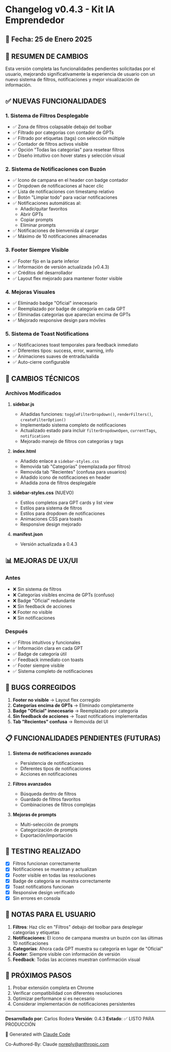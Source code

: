 # Changelog v0.4.3 - Kit IA Emprendedor

## 📅 Fecha: 25 de Enero 2025

## 🎯 RESUMEN DE CAMBIOS

Esta versión completa las funcionalidades pendientes solicitadas por el usuario, mejorando significativamente la experiencia de usuario con un nuevo sistema de filtros, notificaciones y mejor visualización de información.

## ✅ NUEVAS FUNCIONALIDADES

### 1. **Sistema de Filtros Desplegable**
- ✅ Zona de filtros colapsable debajo del toolbar
- ✅ Filtrado por categorías con contador de GPTs
- ✅ Filtrado por etiquetas (tags) con selección múltiple
- ✅ Contador de filtros activos visible
- ✅ Opción "Todas las categorías" para resetear filtros
- ✅ Diseño intuitivo con hover states y selección visual

### 2. **Sistema de Notificaciones con Buzón**
- ✅ Icono de campana en el header con badge contador
- ✅ Dropdown de notificaciones al hacer clic
- ✅ Lista de notificaciones con timestamp relativo
- ✅ Botón "Limpiar todo" para vaciar notificaciones
- ✅ Notificaciones automáticas al:
  - Añadir/quitar favoritos
  - Abrir GPTs
  - Copiar prompts
  - Eliminar prompts
- ✅ Notificaciones de bienvenida al cargar
- ✅ Máximo de 10 notificaciones almacenadas

### 3. **Footer Siempre Visible**
- ✅ Footer fijo en la parte inferior
- ✅ Información de versión actualizada (v0.4.3)
- ✅ Créditos del desarrollador
- ✅ Layout flex mejorado para mantener footer visible

### 4. **Mejoras Visuales**
- ✅ Eliminado badge "Oficial" innecesario
- ✅ Reemplazado por badge de categoría en cada GPT
- ✅ Eliminadas categorías que aparecían encima de GPTs
- ✅ Mejorado responsive design para móviles

### 5. **Sistema de Toast Notifications**
- ✅ Notificaciones toast temporales para feedback inmediato
- ✅ Diferentes tipos: success, error, warning, info
- ✅ Animaciones suaves de entrada/salida
- ✅ Auto-cierre configurable

## 🔧 CAMBIOS TÉCNICOS

### Archivos Modificados
1. **sidebar.js**
   - Añadidas funciones: `toggleFilterDropdown()`, `renderFilters()`, `createFilterOption()`
   - Implementado sistema completo de notificaciones
   - Actualizado estado para incluir `filterDropdownOpen`, `currentTags`, `notifications`
   - Mejorado manejo de filtros con categorías y tags

2. **index.html**
   - Añadido enlace a `sidebar-styles.css`
   - Removida tab "Categorías" (reemplazada por filtros)
   - Removida tab "Recientes" (confusa para usuarios)
   - Añadido icono de notificaciones en header
   - Añadida zona de filtros desplegable

3. **sidebar-styles.css** (NUEVO)
   - Estilos completos para GPT cards y list view
   - Estilos para sistema de filtros
   - Estilos para dropdown de notificaciones
   - Animaciones CSS para toasts
   - Responsive design mejorado

4. **manifest.json**
   - Versión actualizada a 0.4.3

## 📊 MEJORAS DE UX/UI

### Antes
- ❌ Sin sistema de filtros
- ❌ Categorías visibles encima de GPTs (confuso)
- ❌ Badge "Oficial" redundante
- ❌ Sin feedback de acciones
- ❌ Footer no visible
- ❌ Sin notificaciones

### Después
- ✅ Filtros intuitivos y funcionales
- ✅ Información clara en cada GPT
- ✅ Badge de categoría útil
- ✅ Feedback inmediato con toasts
- ✅ Footer siempre visible
- ✅ Sistema completo de notificaciones

## 🐛 BUGS CORREGIDOS

1. **Footer no visible** → Layout flex corregido
2. **Categorías encima de GPTs** → Eliminado completamente
3. **Badge "Oficial" innecesario** → Reemplazado por categoría
4. **Sin feedback de acciones** → Toast notifications implementadas
5. **Tab "Recientes" confusa** → Removida del UI

## 📋 FUNCIONALIDADES PENDIENTES (FUTURAS)

1. **Sistema de notificaciones avanzado**
   - Persistencia de notificaciones
   - Diferentes tipos de notificaciones
   - Acciones en notificaciones

2. **Filtros avanzados**
   - Búsqueda dentro de filtros
   - Guardado de filtros favoritos
   - Combinaciones de filtros complejas

3. **Mejoras de prompts**
   - Multi-selección de prompts
   - Categorización de prompts
   - Exportación/importación

## 🧪 TESTING REALIZADO

- [x] Filtros funcionan correctamente
- [x] Notificaciones se muestran y actualizan
- [x] Footer visible en todas las resoluciones
- [x] Badge de categoría se muestra correctamente
- [x] Toast notifications funcionan
- [x] Responsive design verificado
- [x] Sin errores en consola

## 📝 NOTAS PARA EL USUARIO

1. **Filtros**: Haz clic en "Filtros" debajo del toolbar para desplegar categorías y etiquetas
2. **Notificaciones**: El icono de campana muestra un buzón con las últimas 10 notificaciones
3. **Categorías**: Ahora cada GPT muestra su categoría en lugar de "Oficial"
4. **Footer**: Siempre visible con información de versión
5. **Feedback**: Todas las acciones muestran confirmación visual

## 🚀 PRÓXIMOS PASOS

1. Probar extensión completa en Chrome
2. Verificar compatibilidad con diferentes resoluciones
3. Optimizar performance si es necesario
4. Considerar implementación de notificaciones persistentes

---

**Desarrollado por**: Carlos Rodera
**Versión**: 0.4.3
**Estado**: ✅ LISTO PARA PRODUCCIÓN

🤖 Generated with [Claude Code](https://claude.ai/code)

Co-Authored-By: Claude <noreply@anthropic.com>